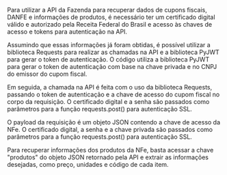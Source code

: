Para utilizar a API da Fazenda para recuperar dados de cupons fiscais, DANFE e informações de produtos, é necessário ter um certificado digital válido e autorizado pela Receita Federal do Brasil e acesso às chaves de acesso e tokens para autenticação na API.

Assumindo que essas informações já foram obtidas, é possível utilizar a biblioteca Requests para realizar as chamadas na API e a biblioteca PyJWT para gerar o token de autenticação. O código utiliza a biblioteca PyJWT para gerar o token de autenticação com base na chave privada e no CNPJ do emissor do cupom fiscal.

Em seguida, a chamada na API é feita com o uso da biblioteca Requests, passando o token de autenticação e a chave de acesso do cupom fiscal no corpo da requisição. O certificado digital e a senha são passados como parâmetros para a função requests.post() para autenticação SSL.

O payload da requisição é um objeto JSON contendo a chave de acesso da NFe. O certificado digital, a senha e a chave privada são passados como parâmetros para a função requests.post() para autenticação SSL.

Para recuperar informações dos produtos da NFe, basta acessar a chave "produtos" do objeto JSON retornado pela API e extrair as informações desejadas, como preço, unidades e código de cada item.
